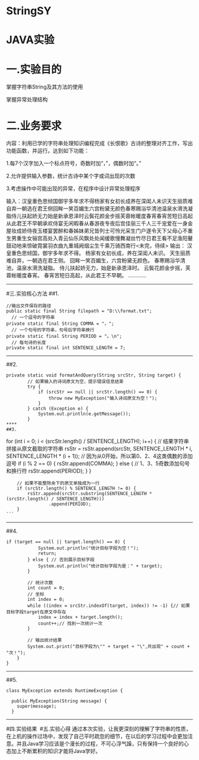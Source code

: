 # StringSY
# JAVA实验

# 一.实验目的  

掌握字符串String及其方法的使用  

掌握异常处理结构  

# 二.业务要求  

内容：利用已学的字符串处理知识编程完成《长恨歌》古诗的整理对齐工作，写出功能函数，并运行。达到如下功能：  


1.每7个汉字加入一个标点符号，奇数时加“，”，偶数时加“。”  

2.允许提供输入参数，统计古诗中某个字或词出现的次数  

3.考虑操作中可能出现的异常，在程序中设计异常处理程序  


输入：汉皇重色思倾国御宇多年求不得杨家有女初长成养在深闺人未识天生丽质难自弃一朝选在君王侧回眸一笑百媚生六宫粉黛无颜色春寒赐浴华清池温泉水滑洗凝脂侍儿扶起娇无力始是新承恩泽时云鬓花颜金步摇芙蓉帐暖度春宵春宵苦短日高起从此君王不早朝承欢侍宴无闲暇春从春游夜专夜后宫佳丽三千人三千宠爱在一身金屋妆成娇侍夜玉楼宴罢醉和春姊妹弟兄皆列士可怜光采生门户遂令天下父母心不重生男重生女骊宫高处入青云仙乐风飘处处闻缓歌慢舞凝丝竹尽日君王看不足渔阳鼙鼓动地来惊破霓裳羽衣曲九重城阙烟尘生千乘万骑西南行<未完，待续>
输出：
汉皇重色思倾国，御宇多年求不得。
杨家有女初长成，养在深闺人未识。
天生丽质难自弃，一朝选在君王侧。
回眸一笑百媚生，六宫粉黛无颜色。
春寒赐浴华清池，温泉水滑洗凝脂。
侍儿扶起娇无力，始是新承恩泽时。
云鬓花颜金步摇，芙蓉帐暖度春宵。
春宵苦短日高起，从此君王不早朝。
…………
*****
#三.实验核心方法
 ##1. 
  ```
  //输出文件保存的路径
  public static final String filepath = "D:\\format.txt";
    // 一个逗号的字符串
  private static final String COMMA = "，";
    // 一个句号的字符串，句号后字符串换行
  private static final String PERIOD = "。\n";
    // 每句诗的长度
private static final int SENTENCE_LENGTH = 7;
``` 
*****
##2.
```
private static void formatAndQuery(String srcStr, String target) {
		// 如果输入的诗词原文为空，提示错误信息结束
		try {
			if (srcStr == null || srcStr.length() == 0) {
				throw new MyException("输入诗词原文为空！");
			}
		} catch (Exception e) {
			System.out.println(e.getMessage());
		}
****
##3.
```
for (int i = 0; i < (srcStr.length() / SENTENCE_LENGTH); i++) {
			// 结果字符串拼接从原文截取的字符串
			rsStr = rsStr.append(srcStr, SENTENCE_LENGTH * i, SENTENCE_LENGTH * (i + 1));
			// 因为从0开始，所以第0、2、4这类偶数的添加逗号
			if (i % 2 == 0) {
				rsStr.append(COMMA);
			} else { // 1、3、5奇数添加句号和换行符
				rsStr.append(PERIOD);
			}
		}

		// 如果不能整除余下的原文单独成为一行
		if (srcStr.length() % SENTENCE_LENGTH != 0) {
			rsStr.append(srcStr.substring(SENTENCE_LENGTH * (srcStr.length() / SENTENCE_LENGTH)))
					.append(PERIOD);
		}
    ```
*****
##4.
```
if (target == null || target.length() == 0) {
			System.out.println("统计目标字段为空！");
			return;
		} else { // 否则展示目标字段
			System.out.println("统计目标字段为是：" + target);
		}

		// 统计次数
		int count = 0;
		// 坐标
		int index = 0;
		while ((index = srcStr.indexOf(target, index)) != -1) {// 如果目标字段target在原文中存在
			index = index + target.length();
			count++;// 找到一次统计一次
		}

		// 输出统计结果
		System.out.print("目标字段为\"" + target + "\",共出现" + count + "次！");
	}
}
```
*****
##5.
```
class MyException extends RuntimeException {

  public MyException(String message) {
    super(message);
  }
  ```
******
#四.实验结果
![]()
#五.实验心得
  通过本次实验，让我更深刻的理解了字符串的性质，在上机的操作过场中，发现了自己平时疏忽的细节，在以后的学习过程中会更加注意。并且Java学习应该是个漫长的过程，不可心浮气躁，只有保持一个良好的心态加上不断累积的知识才能将Java学好。
